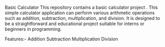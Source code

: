 Basic Calculator 
This repository contains a basic calculator project . This simple calculator application can perform various arithmetic operations such as addition, subtraction, multiplication, and division. It is designed to be a straightforward and educational project suitable for interns or beginners in programming.

Features:-
Addition
Subtraction
Multiplication
Division




